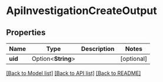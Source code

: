 # ApiInvestigationCreateOutput

## Properties

Name | Type | Description | Notes
------------ | ------------- | ------------- | -------------
**uid** | Option<**String**> |  | [optional]

[[Back to Model list]](../README.md#documentation-for-models) [[Back to API list]](../README.md#documentation-for-api-endpoints) [[Back to README]](../README.md)


